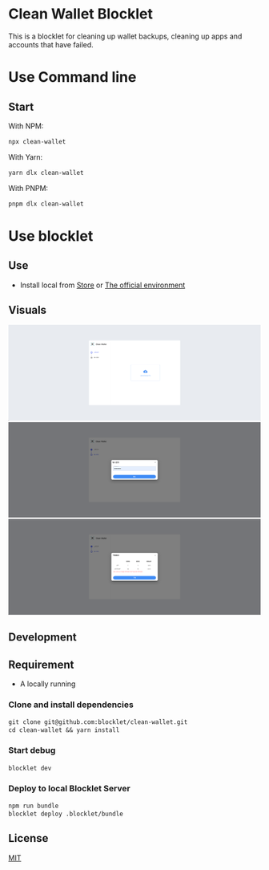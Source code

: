 # Clean Wallet Blocklet

This is a blocklet for cleaning up wallet backups, cleaning up apps and accounts that have failed.

# Use Command line

## Start

With NPM:

```bash
npx clean-wallet
```

With Yarn:

```bash
yarn dlx clean-wallet
```

With PNPM:

```bash
pnpm dlx clean-wallet
```

# Use blocklet

## Use

- Install local from [Store](https://store.blocklet.dev/) or [The official environment]()

## Visuals

![upload page](./screenshots/upload.png)
![password page](./screenshots/password.png)
![download page](./screenshots/download.png)

## Development

## Requirement

- A locally running

### Clone and install dependencies

```shell
git clone git@github.com:blocklet/clean-wallet.git
cd clean-wallet && yarn install
```

### Start debug

```shell
blocklet dev
```

### Deploy to local Blocklet Server

```shell
npm run bundle
blocklet deploy .blocklet/bundle
```

## License

[MIT](LICENSE)
